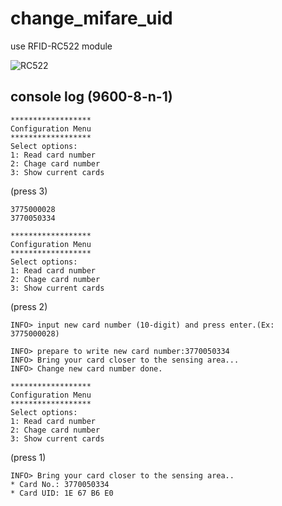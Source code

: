 # change_mifare_uid

use RFID-RC522 module

![RC522](https://cdn-images-1.medium.com/max/1600/1*6HQlyeYDEoNP_aaXOP-RiA.png)


## console log (9600-8-n-1)

	******************
	Configuration Menu
	******************
	Select options:
	1: Read card number
	2: Chage card number
	3: Show current cards


(press 3)

	
	3775000028
	3770050334
	
	******************
	Configuration Menu
	******************
	Select options:
	1: Read card number
	2: Chage card number
	3: Show current cards


(press 2)


	INFO> input new card number (10-digit) and press enter.(Ex: 3775000028)
	
	INFO> prepare to write new card number:3770050334
	INFO> Bring your card closer to the sensing area...
	INFO> Change new card number done.
	
	******************
	Configuration Menu
	******************
	Select options:
	1: Read card number
	2: Chage card number
	3: Show current cards


(press 1)

	INFO> Bring your card closer to the sensing area..
	* Card No.: 3770050334
	* Card UID: 1E 67 B6 E0
	
